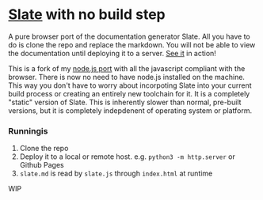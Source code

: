 [Slate](https://github.com/tripit/slate) with no build step
========
A pure browser port of the documentation generator Slate.  All you have to do is clone the repo and replace the markdown.  You will not be able to view the documentation until deploying it to a server.
[See it](https://jmanek.github.io/slate_clone) in action!

This is a fork of my [node.js port](https://github.com/jmanek/slate_node/) with all the javascript compliant with the browser. There is now no need to have node.js installed on the machine. This way you don't have to worry about incorpoting Slate into your current build process or creating an entirely new toolchain for it. It is a completely "static" version of Slate.  This is inherently slower than normal, pre-built versions, but it is completely indepdenent of operating system or platform.

 
### Runningis 

1. Clone the repo
2. Deploy it to a local or remote host. e.g. `python3 -m http.server` or Github Pages
3. `slate.md` is read by `slate.js` through `index.html` at runtime

WIP
